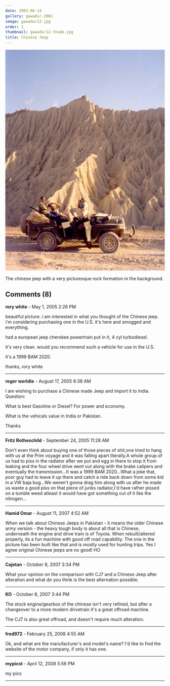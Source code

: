 ```yaml
---
date: 2003-06-14
gallery: gawadur-2001
image: gawadur12.jpg
order: 1
thumbnail: gawadur12-thumb.jpg
title: Chinese Jeep
---
```


![Chinese Jeep](./gawadur12.jpg)

The chinese jeep with a very picturesque rock formation in the background.

<div id="comments">

## Comments (8)

**rory white** - May  1, 2005  2:26 PM

beautiful picture. i am interested in what you thought of the Chinese jeep. i'm considering purchasing one in the U.S. it's here and smogged and everything.

had a european jeep cherokee powertrain put in it, 4 cyl turbodiesel.

it's very clean. would you recommend such a vehicle for use in the U.S.

it's a 1999 BAM 2020.

thanks, rory white

---

**roger worldie** - August 17, 2005  8:38 AM

I am wishing to purchase a Chinese made Jeep and import it to India. Question:

What is best Gasoline or Diesel? For power and economy.

What is the vehicals value in India or Pakistan.

Thanks

---

**Fritz Rotheschild** - September 24, 2005 11:28 AM

Don't even think about buying one of those pieces of shit,one tried to hang with us at the Prim voyage and it was falling apart literally.A whole group of us had to piss in the radiator after we put and egg in there to stop it from leaking and the four wheel drive went out along with the brake calipers and eventually the transmission...It was a 1999 BAM 2020...What a joke that, poor guy had to leave it up there and catch a ride back down from some kid in a VW baja bug...We weren't gonna drag him along with us after he made us waste a good piss on that piece of junks radiator,I'd have rather pissed on a tumble weed atleast it would have got something out of it like the nitrogen...

---

**Hamid Omar** - August 11, 2007  4:52 AM

When we talk about Chinese Jeeps in Pakistan - it means the older Chinese army version - the heavy tough body is about all that is Chinese, underneath the engine and drive train is of Toyota. When rebuilt/altered properly, its a fun machine with good off road capability. The one in the picture has been built like that and is mostly used for hunting trips. Yes I agree original Chinese jeeps are no good! HO

---

**Cajetan** - October  8, 2007  3:34 PM

What your opinion on the comparison with CJ7 and a Chinese Jeep after alteration and what do you think is the best alternation possible.

---

**KO** - October  8, 2007  3:44 PM

The stock engine/gearbox of the chinese isn't very refined, but after a changeover to a more modern drivetrain it's a great offroad machine.

The CJ7 is also great offroad, and doesn't require much alteration.

---

**fred972** - February 25, 2008  4:55 AM

Ok, and what are the manufacturer's and model's name? I'd like to find the website of the motor company, if only it has one.

---

**mypicst** - April 12, 2008  5:56 PM

my pics

---

</div>